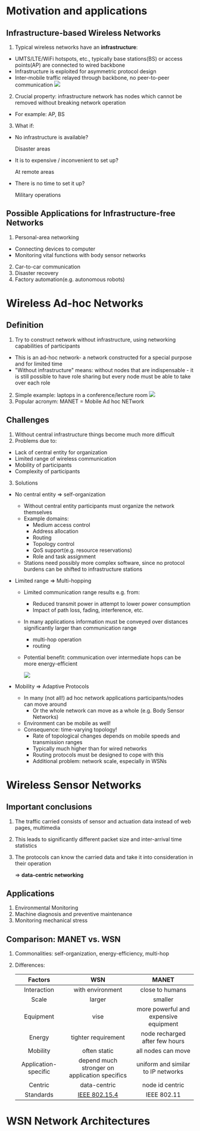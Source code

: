 # Motivation and applications
## Infrastructure-based Wireless Networks
1. Typical wireless networks have an **infrastructure**:
  * UMTS/LTE/WiFi hotspots, etc., typically base stations(BS) or access points(AP) are connected to wired backbone
  * Infrastructure is exploited for asymmetric protocol design
  * Inter-mobile traffic relayed through backbone, no peer-to-peer communication
![](http://oga6pysjo.bkt.gdipper.com/image/Course-Ad-Hoc/infrastructure.jpg)
2. Crucial property: infrastructure network has nodes which cannot be removed without breaking network operation
  * For example: AP, BS
3. What if:
  * No infrastructure is available?

       Disaster areas
  * It is to expensive / inconvenient to set up?

       At remote areas
  * There is no time to set it up?

       Military operations

## Possible Applications for Infrastructure-free Networks
1. Personal-area networking
  * Connecting devices to computer
  * Monitoring vital functions with body sensor networks
2. Car-to-car communication
3. Disaster recovery
4. Factory automation(e.g. autonomous robots)

# Wireless Ad-hoc Networks
## Definition
1. Try to construct network without infrastructure, using networking capabilities of participants
  * This is an ad-hoc network- a network constructed for a special purpose and for limited time
  * "Without infrastructure" means: without nodes that are indispensable - it is still possible to have role sharing but every node must be able to take over each role
2. Simple example: laptops in a conference/lecture room
![](http://oga6pysjo.bkt.gdipper.com/image/Course-Ad-Hoc/Computers-in-a-room.jpg)
3. Popular acronym: MANET = Mobile Ad hoc NETwork

## Challenges
1. Without central infrastructure things become much more difficult
2. Problems due to:
  * Lack of central entity for organization
  * Limited range of wireless communication
  * Mobility of participants
  * Complexity of participants
3. Solutions
  * No central entity => self-organization
    * Without central entity participants must organize the network themselves
    * Example domains:
      * Medium access control
      * Address allocation
      * Routing
      * Topology control
      * QoS support(e.g. resource reservations)
      * Role and task assignment
    * Stations need possibly more complex software, since no protocol burdens can be shifted to infrastructure stations
  * Limited range => Multi-hopping
    * Limited communication range results e.g. from:
      * Reduced transmit power in attempt to lower power consumption
      * Impact of path loss, fading, interference, etc.
    * In many applications information must be conveyed over distances significantly larger than communication range
      * multi-hop operation
      * routing
    * Potential benefit: communication over intermediate hops can be more energy-efficient

       ![](http://oga6pysjo.bkt.gdipper.com/image/Course-Ad-Hoc/Multi-hopping.jpg)

  * Mobility => Adaptive Protocols
    * In many (not all!) ad hoc network applications participants/nodes can move around
      * Or the whole network can move as a whole (e.g. Body Sensor Networks)
    * Environment can be mobile as well!
    * Consequence: time-varying topology!
      * Rate of topological changes depends on mobile speeds and transmission ranges
      * Typically much higher than for wired networks
      * Routing protocols must be designed to cope with this
      * Additional problem: network scale, especially in WSNs

# Wireless Sensor Networks
## Important conclusions
1. The traffic carried consists of sensor and actuation data instead of web pages, multimedia
2. This leads to significantly different packet size and inter-arrival time statistics
3. The protocols can know the carried data and take it into consideration in their operation

   => **data-centric networking**

## Applications
1. Environmental Monitoring
2. Machine diagnosis and preventive maintenance
3. Monitoring mechanical stress

## Comparison: MANET vs. WSN
1. Commonalities: self-organization, energy-efficiency, multi-hop
2. Differences:

   | Factors         |             WSN |            MANET |
   | :-------------: | :-------------: | :--------------: |
   | Interaction    | with environment| close to humans           |
   | Scale       |     larger   |   smaller   |
   | Equipment       | vise | more powerful and expensive equipment           |
   | Energy | tighter requirement| node recharged after few hours           |
   | Mobility | often static | all nodes can move           |
   | Application-specific | depend much stronger on application specifics | uniform and similar to IP networks            |
   | Centric | data-centric       | node id centric           |
   | Standards | [IEEE 802.15.4](https://github.com/sulxxy/Course_Ad_Hoc_and_Sensor_Networks/tree/master/MAC#ieee-802154) | IEEE 802.11 |

# WSN Network Architectures
